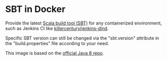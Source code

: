 # SBT in Docker

Provide the latest [Scala build tool (SBT)](http://www.scala-sbt.org/) for any containerized environment, such as Jenkins CI like [killercentury/jenkins-dind](https://registry.hub.docker.com/u/killercentury/jenkins-dind/).

Specific SBT version can still be changed via the "sbt.version" attribute in the "build.properties" file according to your need.

This image is based on the [official Java 8 repo](https://registry.hub.docker.com/u/library/java/).